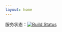 ```yaml
---
layout: home
---   
```


服务状态：[![Build Status](https://travis-ci.com/Mabbs/MayxDaily.svg?branch=master)](https://travis-ci.com/Mabbs/MayxDaily)
